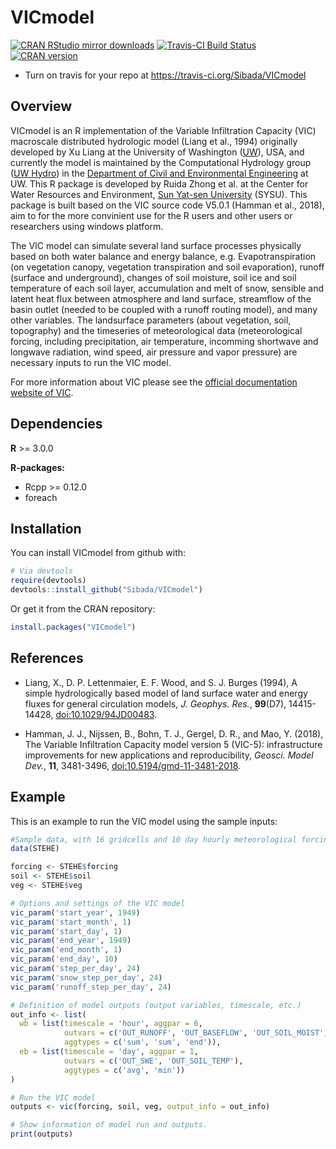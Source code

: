 # VICmodel
[![CRAN RStudio mirror downloads](http://cranlogs.r-pkg.org/badges/VICmodel)](https://cran.r-project.org/package=VICmodel)
[![Travis-CI Build Status](https://travis-ci.org/Sibada/VICmodel.svg?branch=master)](https://travis-ci.org/Sibada/VICmodel)
[![CRAN version](http://www.r-pkg.org/badges/version/VICmodel)](https://cran.r-project.org/package=VICmodel)
 * Turn on travis for your repo at https://travis-ci.org/Sibada/VICmodel

## Overview
VICmodel is an R implementation of the Variable Infiltration Capacity (VIC) macroscale distributed hydrologic model (Liang et al., 1994) originally developed by Xu Liang at the University of Washington ([UW](http://www.washington.edu/)), USA, and currently the model is maintained by the Computational Hydrology group ([UW Hydro](http://uw-hydro.github.io/)) in the [Department of Civil and Environmental Engineering](https://www.ce.washington.edu/) at UW. This R package is developed by Ruida Zhong et al. at the Center for Water Resources and Environment, [Sun Yat-sen University](http://www.sysu.edu.cn/) (SYSU). This package is built based on the VIC source code V5.0.1 (Hamman et al., 2018), aim to for the more convinient use for the R users and other users or researchers using windows platform.

The VIC model can simulate several land surface processes physically based on both water balance and energy balance, e.g. Evapotranspiration (on vegetation canopy, vegetation transpiration and soil evaporation), runoff (surface and underground), changes of soil moisture, soil ice and soil temperature of each soil layer, accumulation and melt of snow, sensible and latent heat flux between atmosphere and land surface, streamflow of the basin outlet (needed to be coupled with a runoff routing model), and many other variables. The landsurface parameters (about vegetation, soil, topography) and the timeseries of meteorological data (meteorological forcing, including precipitation, air temperature, incomming shortwave and longwave radiation, wind speed, air pressure and vapor pressure) are necessary inputs to run the VIC model.

For more information about VIC please see the [official documentation website of VIC](http://vic.readthedocs.io/en/master/).

## Dependencies

**R** >= 3.0.0
 
**R-packages:**

- Rcpp >= 0.12.0
- foreach

## Installation

You can install VICmodel from github with:

``` r
# Via devtools
require(devtools)
devtools::install_github("Sibada/VICmodel")
```

Or get it from the CRAN repository:

```r
install.packages("VICmodel")
```

## References
* Liang, X., D. P. Lettenmaier, E. F. Wood, and S. J. Burges (1994), A simple hydrologically based model of land surface water and energy fluxes for general circulation models, _J. Geophys. Res._, **99**(D7), 14415-14428, [doi:10.1029/94JD00483](http://dx.doi.org/10.1029/94JD00483).

* Hamman, J. J., Nijssen, B., Bohn, T. J., Gergel, D. R., and Mao, Y. (2018), The Variable Infiltration Capacity model version 5 (VIC-5): infrastructure improvements for new applications and reproducibility, _Geosci. Model Dev._, **11**, 3481-3496, [doi:10.5194/gmd-11-3481-2018](http://dx.doi.org/10.5194/gmd-11-3481-2018).

## Example

This is an example to run the VIC model using the sample inputs:

``` r
#Sample data, with 16 gridcells and 10 day hourly meteorological forcing inputs
data(STEHE)

forcing <- STEHE$forcing
soil <- STEHE$soil
veg <- STEHE$veg

# Options and settings of the VIC model
vic_param('start_year', 1949)
vic_param('start_month', 1)
vic_param('start_day', 1)
vic_param('end_year', 1949)
vic_param('end_month', 1)
vic_param('end_day', 10)
vic_param('step_per_day', 24)
vic_param('snow_step_per_day', 24)
vic_param('runoff_step_per_day', 24)

# Definition of model outputs (output variables, timescale, etc.)
out_info <- list(
  wb = list(timescale = 'hour', aggpar = 6,
            outvars = c('OUT_RUNOFF', 'OUT_BASEFLOW', 'OUT_SOIL_MOIST'),
            aggtypes = c('sum', 'sum', 'end')),
  eb = list(timescale = 'day', aggpar = 1,
            outvars = c('OUT_SWE', 'OUT_SOIL_TEMP'),
            aggtypes = c('avg', 'min'))
)

# Run the VIC model
outputs <- vic(forcing, soil, veg, output_info = out_info)

# Show information of model run and outputs.
print(outputs)
```
